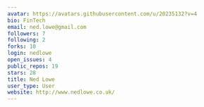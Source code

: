 ```yaml
---
avatar: https://avatars.githubusercontent.com/u/20235132?v=4
bio: FinTech
email: ned.lowe@gmail.com
followers: 7
following: 2
forks: 10
login: nedlowe
open_issues: 4
public_repos: 19
stars: 28
title: Ned Lowe
user_type: User
website: http://www.nedlowe.co.uk/
---
```

